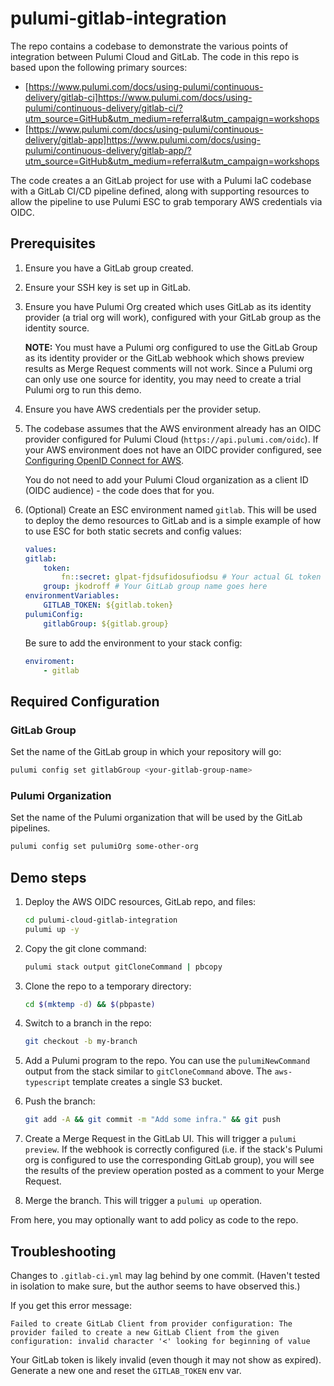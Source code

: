 # pulumi-gitlab-integration

The repo contains a codebase to demonstrate the various points of integration between Pulumi Cloud and GitLab. The code in this repo is based upon the following primary sources:

* [https://www.pulumi.com/docs/using-pulumi/continuous-delivery/gitlab-ci]<https://www.pulumi.com/docs/using-pulumi/continuous-delivery/gitlab-ci/?utm_source=GitHub&utm_medium=referral&utm_campaign=workshops>
* [https://www.pulumi.com/docs/using-pulumi/continuous-delivery/gitlab-app]<https://www.pulumi.com/docs/using-pulumi/continuous-delivery/gitlab-app/?utm_source=GitHub&utm_medium=referral&utm_campaign=workshops>

The code creates a an GitLab project for use with a Pulumi IaC codebase with a GitLab CI/CD pipeline defined, along with supporting resources to allow the pipeline to use Pulumi ESC to grab temporary AWS credentials via OIDC.

## Prerequisites

1. Ensure you have a GitLab group created.
1. Ensure your SSH key is set up in GitLab.
1. Ensure you have Pulumi Org created which uses GitLab as its identity provider (a trial org will work), configured with your GitLab group as the identity source.

    **NOTE:** You must have a Pulumi org configured to use the GitLab Group as its identity provider or the GitLab webhook which shows preview results as Merge Request comments will not work. Since a Pulumi org can only use one source for identity, you may need to create a trial Pulumi org to run this demo.

1. Ensure you have AWS credentials per the provider setup.
1. The codebase assumes that the AWS environment already has an OIDC provider configured for Pulumi Cloud (`https://api.pulumi.com/oidc`). If your AWS environment does not have an OIDC provider configured, see [Configuring OpenID Connect for AWS](https://www.pulumi.com/docs/pulumi-cloud/oidc/provider/aws/).

    You do not need to add your Pulumi Cloud organization as a client ID (OIDC audience) - the code does that for you.

1. (Optional) Create an ESC environment named `gitlab`. This will be used to deploy the demo resources to GitLab and is a simple example of how to use ESC for both static secrets and config values:

    ```yaml
    values:
    gitlab:
        token:
            fn::secret: glpat-fjdsufidosufiodsu # Your actual GL token value goes here
        group: jkodroff # Your GitLab group name goes here
    environmentVariables:
        GITLAB_TOKEN: ${gitlab.token}
    pulumiConfig:
        gitlabGroup: ${gitlab.group}
    ```

    Be sure to add the environment to your stack config:

    ```yaml
    enviroment:
        - gitlab
    ```

## Required Configuration

### GitLab Group

Set the name of the GitLab group in which your repository will go:

```bash
pulumi config set gitlabGroup <your-gitlab-group-name>
```

### Pulumi Organization

Set the name of the Pulumi organization that will be used by the GitLab pipelines.

```bash
pulumi config set pulumiOrg some-other-org
```

## Demo steps

1. Deploy the AWS OIDC resources, GitLab repo, and files:

    ```bash
    cd pulumi-cloud-gitlab-integration
    pulumi up -y
    ```

1. Copy the git clone command:

    ```bash
    pulumi stack output gitCloneCommand | pbcopy
    ```

1. Clone the repo to a temporary directory:

    ```bash
    cd $(mktemp -d) && $(pbpaste)
    ```

1. Switch to a branch in the repo:

    ```bash
    git checkout -b my-branch
    ```

1. Add a Pulumi program to the repo. You can use the `pulumiNewCommand` output from the stack similar to `gitCloneCommand` above. The `aws-typescript` template creates a single S3 bucket.
1. Push the branch:

    ```bash
    git add -A && git commit -m "Add some infra." && git push
    ```

1. Create a Merge Request in the GitLab UI. This will trigger a `pulumi preview`. If the webhook is correctly configured (i.e. if the stack's Pulumi org is configured to use the corresponding GitLab group), you will see the results of the preview operation posted as a comment to your Merge Request.
1. Merge the branch. This will trigger a `pulumi up` operation.

From here, you may optionally want to add policy as code to the repo.

## Troubleshooting

Changes to `.gitlab-ci.yml` may lag behind by one commit. (Haven't tested in isolation to make sure, but the author seems to have observed this.)

If you get this error message:

```text
Failed to create GitLab Client from provider configuration: The provider failed to create a new GitLab Client from the given configuration: invalid character '<' looking for beginning of value
```

Your GitLab token is likely invalid (even though it may not show as expired). Generate a new one and reset the `GITLAB_TOKEN` env var.
